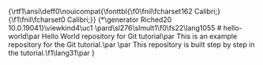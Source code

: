 {\rtf1\ansi\deff0\nouicompat{\fonttbl{\f0\fnil\fcharset162 Calibri;}{\f1\fnil\fcharset0 Calibri;}}
{\*\generator Riched20 10.0.19041}\viewkind4\uc1 
\pard\sl276\slmult1\f0\fs22\lang1055 # hello-world\par
Hello World repository for Git tutorial\par
This is an example repository for the Git tutorial.\par
\par
This repository is built step by step in the tutorial.\f1\lang31\par
}
 